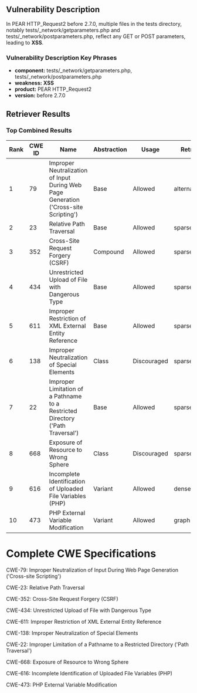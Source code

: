 ## Vulnerability Description
In PEAR HTTP_Request2 before 2.7.0, multiple files in the tests directory, notably tests/_network/getparameters.php and tests/_network/postparameters.php, reflect any GET or POST parameters, leading to **XSS**.

### Vulnerability Description Key Phrases
- **component:** tests/_network/getparameters.php, tests/_network/postparameters.php
- **weakness:** **XSS**
- **product:** PEAR HTTP_Request2
- **version:** before 2.7.0

## Retriever Results

### Top Combined Results

| Rank | CWE ID | Name | Abstraction | Usage  | Retrievers | Individual Scores |
|------|--------|------|-------------|-------|------------|-------------------|
| 1 | 79 | Improper Neutralization of Input During Web Page Generation ('Cross-site Scripting') | Base | Allowed | alternate_terms | 1.000 |
| 2 | 23 | Relative Path Traversal | Base | Allowed | sparse | 0.160 |
| 3 | 352 | Cross-Site Request Forgery (CSRF) | Compound | Allowed | sparse | 0.153 |
| 4 | 434 | Unrestricted Upload of File with Dangerous Type | Base | Allowed | sparse | 0.151 |
| 5 | 611 | Improper Restriction of XML External Entity Reference | Base | Allowed | sparse | 0.142 |
| 6 | 138 | Improper Neutralization of Special Elements | Class | Discouraged | sparse | 0.136 |
| 7 | 22 | Improper Limitation of a Pathname to a Restricted Directory ('Path Traversal') | Base | Allowed | sparse | 0.135 |
| 8 | 668 | Exposure of Resource to Wrong Sphere | Class | Discouraged | sparse | 0.133 |
| 9 | 616 | Incomplete Identification of Uploaded File Variables (PHP) | Variant | Allowed | dense | 0.519 |
| 10 | 473 | PHP External Variable Modification | Variant | Allowed | graph | 0.003 |



# Complete CWE Specifications

CWE-79: Improper Neutralization of Input During Web Page Generation ('Cross-site Scripting')

CWE-23: Relative Path Traversal

CWE-352: Cross-Site Request Forgery (CSRF)

CWE-434: Unrestricted Upload of File with Dangerous Type

CWE-611: Improper Restriction of XML External Entity Reference

CWE-138: Improper Neutralization of Special Elements

CWE-22: Improper Limitation of a Pathname to a Restricted Directory ('Path Traversal')

CWE-668: Exposure of Resource to Wrong Sphere

CWE-616: Incomplete Identification of Uploaded File Variables (PHP)

CWE-473: PHP External Variable Modification